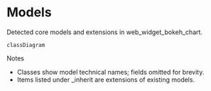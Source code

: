 # Models

Detected core models and extensions in web_widget_bokeh_chart.

```mermaid
classDiagram
```

Notes
- Classes show model technical names; fields omitted for brevity.
- Items listed under _inherit are extensions of existing models.
